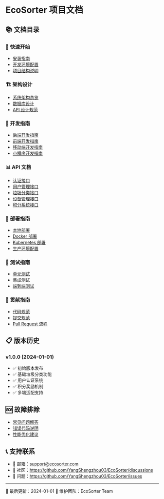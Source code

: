 # EcoSorter 项目文档

## 📚 文档目录

### 🚀 快速开始
- [安装指南](./development/installation.md)
- [开发环境配置](./development/setup.md)
- [项目结构说明](./architecture/structure.md)

### 🏗️ 架构设计
- [系统架构总览](./architecture/overview.md)
- [数据库设计](./database/design.md)
- [API 设计规范](./api/design.md)

### 🔧 开发指南
- [后端开发指南](./development/backend.md)
- [前端开发指南](./development/frontend.md)
- [移动端开发指南](./development/mobile.md)
- [小程序开发指南](./development/miniprogram.md)

### 📊 API 文档
- [认证接口](./api/auth.md)
- [用户管理接口](./api/user.md)
- [垃圾分类接口](./api/garbage.md)
- [设备管理接口](./api/iot.md)
- [积分系统接口](./api/reward.md)

### 🚀 部署指南
- [本地部署](./deployment/local.md)
- [Docker 部署](./deployment/docker.md)
- [Kubernetes 部署](./deployment/kubernetes.md)
- [生产环境配置](./deployment/production.md)

### 🧪 测试指南
- [单元测试](./testing/unit.md)
- [集成测试](./testing/integration.md)
- [端到端测试](./testing/e2e.md)

### 🤝 贡献指南
- [代码规范](./contribution/code-style.md)
- [提交规范](./contribution/commit.md)
- [Pull Request 流程](./contribution/pr.md)

## 📋 版本历史

### v1.0.0 (2024-01-01)
- ✅ 初始版本发布
- ✅ 基础垃圾分类功能
- ✅ 用户认证系统
- ✅ 积分奖励机制
- ✅ 多端适配支持

## 🆘 故障排除

- [常见问题解答](./troubleshooting/faq.md)
- [错误代码说明](./troubleshooting/error-codes.md)
- [性能优化建议](./troubleshooting/performance.md)

## 📞 支持联系

- 📧 邮箱：support@ecosorter.com
- 💬 社区：https://github.com/YangShengzhou03/EcoSorter/discussions
- 🐛 问题：https://github.com/YangShengzhou03/EcoSorter/issues

---

📄 最后更新：2024-01-01
👥 维护团队：EcoSorter Team